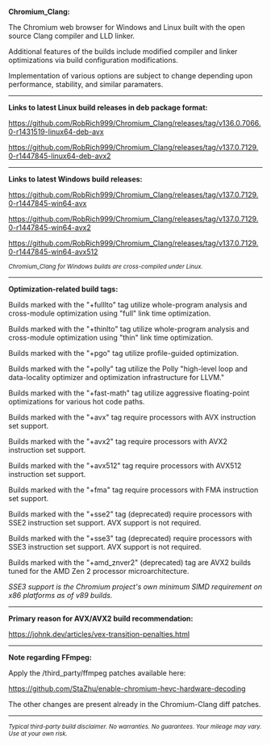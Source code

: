 **Chromium_Clang:**

The Chromium web browser for Windows and Linux built with the open source Clang compiler and LLD linker.

Additional features of the builds include modified compiler and linker optimizations via build configuration modifications.

Implementation of various options are subject to change depending upon performance, stability, and similar paramaters.

****

**Links to latest Linux build releases in deb package format:**

https://github.com/RobRich999/Chromium_Clang/releases/tag/v136.0.7066.0-r1431519-linux64-deb-avx

https://github.com/RobRich999/Chromium_Clang/releases/tag/v137.0.7129.0-r1447845-linux64-deb-avx2

****

**Links to latest Windows build releases:**

https://github.com/RobRich999/Chromium_Clang/releases/tag/v137.0.7129.0-r1447845-win64-avx

https://github.com/RobRich999/Chromium_Clang/releases/tag/v137.0.7129.0-r1447845-win64-avx2

https://github.com/RobRich999/Chromium_Clang/releases/tag/v137.0.7129.0-r1447845-win64-avx512

<sub>*Chromium_Clang for Windows builds are cross-compiled under Linux.*</sub>

****

**Optimization-related build tags:**

Builds marked with the "+fulllto" tag utilize whole-program analysis and cross-module optimization using "full" link time optimization.

Builds marked with the "+thinlto" tag utilize whole-program analysis and cross-module optimization using "thin" link time optimization.

Builds marked with the "+pgo" tag utilize profile-guided optimization.

Builds marked with the "+polly" tag utilize the Polly "high-level loop and data-locality optimizer and optimization infrastructure for LLVM."

Builds marked with the "+fast-math" tag utilize aggressive floating-point optimizations for various hot code paths.

Builds marked with the "+avx" tag require processors with AVX instruction set support.

Builds marked with the "+avx2" tag require processors with AVX2 instruction set support.

Builds marked with the "+avx512" tag require processors with AVX512 instruction set support.

Builds marked with the "+fma" tag require processors with FMA instruction set support.

Builds marked with the "+sse2" tag (deprecated) require processors with SSE2 instruction set support. AVX support is not required.

Builds marked with the "+sse3" tag (deprecated) require processors with SSE3 instruction set support. AVX support is not required.

Builds marked with the "+amd_znver2" (deprecated) tag are AVX2 builds tuned for the AMD Zen 2 processor microarchitecture.

*SSE3 support is the Chromium project's own minimum SIMD requirement on x86 platforms as of v89 builds.*

****

**Primary reason for AVX/AVX2 build recommendation:**

https://johnk.dev/articles/vex-transition-penalties.html

****

**Note regarding FFmpeg:**

Apply the /third_party/ffmpeg patches available here:

https://github.com/StaZhu/enable-chromium-hevc-hardware-decoding

The other changes are present already in the Chromium-Clang diff patches.

****

<sub>*Typical third-party build disclaimer. No warranties. No guarantees. Your mileage may vary. Use at your own risk.*</sub>
